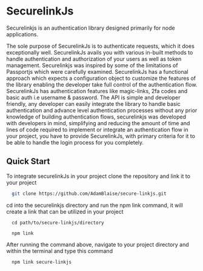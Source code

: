# SecurelinkJs

Securelinkjs is an authentication library designed primarily for node applications.

The sole purpose of SecurelinkJs is to authenticate requests, which it does exceptionally well. SecurelinkJs avails you with 
various in-built methods to handle authentication and authorization of your users as well as token management. Securelinkjs was inspired by some of the limitations of Passportjs
which were carefully examined. SecurelinkJs has a functional approach which expects a configuration object to customize the features of the library enabling the developer
take full control of the authentication flow. SecurelinkJs has authentication features like magic-links, 2fa codes and basic auth i.e username & password. The API is simple and developer friendly,
any developer can easily integrate the library to handle basic authentication and advance level authentication processes without any prior knowledge of building authentication flows,
securelinkjs was developed with developers in mind, simplifying and reducing the amount of time and lines of code required to implement or integrate an authentication flow in your project, 
you have to provide SecurelinkJs, with primary criteria for it to be able to handle the login process for you completely.

## Quick Start

To integrate securelinkJs in your project clone the repository and link it to your project

```bash
  git clone https://github.com/AdamBlaise/secure-linkjs.git
```

cd into the securelinkjs directory and run the npm link command, it will create a link that can be utilized in your project

```
  cd path/to/secure-linkjs/directory

  npm link
```

After running the command above, navigate to your project directory and within the terminal and type this command
```
  npm link secure-linkjs
```


